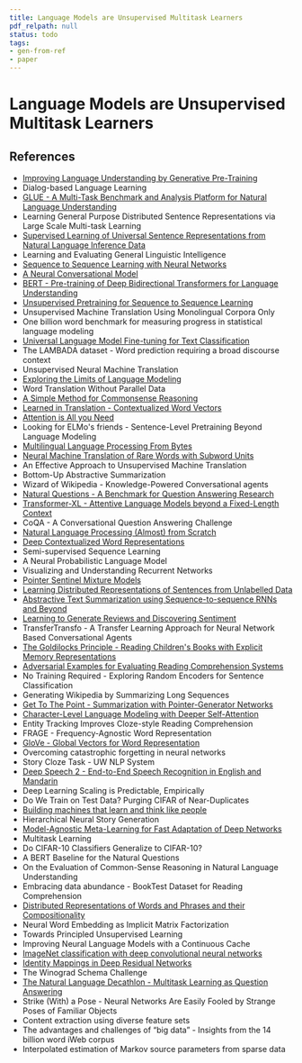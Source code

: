 ```yaml
---
title: Language Models are Unsupervised Multitask Learners
pdf_relpath: null
status: todo
tags:
- gen-from-ref
- paper
---
```


# Language Models are Unsupervised Multitask Learners

## References

- [Improving Language Understanding by Generative Pre-Training](./improving-language-understanding-by-generative-pre-training.md)
- Dialog-based Language Learning
- [GLUE - A Multi-Task Benchmark and Analysis Platform for Natural Language Understanding](./glue-a-multi-task-benchmark-and-analysis-platform-for-natural-language-understanding.md)
- Learning General Purpose Distributed Sentence Representations via Large Scale Multi-task Learning
- [Supervised Learning of Universal Sentence Representations from Natural Language Inference Data](./supervised-learning-of-universal-sentence-representations-from-natural-language-inference-data.md)
- Learning and Evaluating General Linguistic Intelligence
- [Sequence to Sequence Learning with Neural Networks](./sequence-to-sequence-learning-with-neural-networks.md)
- [A Neural Conversational Model](./a-neural-conversational-model.md)
- [BERT - Pre-training of Deep Bidirectional Transformers for Language Understanding](./bert-pre-training-of-deep-bidirectional-transformers-for-language-understanding.md)
- [Unsupervised Pretraining for Sequence to Sequence Learning](./unsupervised-pretraining-for-sequence-to-sequence-learning.md)
- Unsupervised Machine Translation Using Monolingual Corpora Only
- One billion word benchmark for measuring progress in statistical language modeling
- [Universal Language Model Fine-tuning for Text Classification](./universal-language-model-fine-tuning-for-text-classification.md)
- The LAMBADA dataset - Word prediction requiring a broad discourse context
- Unsupervised Neural Machine Translation
- [Exploring the Limits of Language Modeling](./exploring-the-limits-of-language-modeling.md)
- Word Translation Without Parallel Data
- [A Simple Method for Commonsense Reasoning](./a-simple-method-for-commonsense-reasoning.md)
- [Learned in Translation - Contextualized Word Vectors](./learned-in-translation-contextualized-word-vectors.md)
- [Attention is All you Need](./attention-is-all-you-need.md)
- Looking for ELMo's friends - Sentence-Level Pretraining Beyond Language Modeling
- [Multilingual Language Processing From Bytes](./multilingual-language-processing-from-bytes.md)
- [Neural Machine Translation of Rare Words with Subword Units](./neural-machine-translation-of-rare-words-with-subword-units.md)
- An Effective Approach to Unsupervised Machine Translation
- Bottom-Up Abstractive Summarization
- Wizard of Wikipedia - Knowledge-Powered Conversational agents
- [Natural Questions - A Benchmark for Question Answering Research](./natural-questions-a-benchmark-for-question-answering-research.md)
- [Transformer-XL - Attentive Language Models beyond a Fixed-Length Context](./transformer-xl-attentive-language-models-beyond-a-fixed-length-context.md)
- CoQA - A Conversational Question Answering Challenge
- [Natural Language Processing (Almost) from Scratch](./natural-language-processing-almost-from-scratch.md)
- [Deep Contextualized Word Representations](./deep-contextualized-word-representations.md)
- Semi-supervised Sequence Learning
- A Neural Probabilistic Language Model
- Visualizing and Understanding Recurrent Networks
- [Pointer Sentinel Mixture Models](./pointer-sentinel-mixture-models.md)
- [Learning Distributed Representations of Sentences from Unlabelled Data](./learning-distributed-representations-of-sentences-from-unlabelled-data.md)
- [Abstractive Text Summarization using Sequence-to-sequence RNNs and Beyond](./abstractive-text-summarization-using-sequence-to-sequence-rnns-and-beyond.md)
- [Learning to Generate Reviews and Discovering Sentiment](./learning-to-generate-reviews-and-discovering-sentiment.md)
- TransferTransfo - A Transfer Learning Approach for Neural Network Based Conversational Agents
- [The Goldilocks Principle - Reading Children's Books with Explicit Memory Representations](./the-goldilocks-principle-reading-children-s-books-with-explicit-memory-representations.md)
- [Adversarial Examples for Evaluating Reading Comprehension Systems](./adversarial-examples-for-evaluating-reading-comprehension-systems.md)
- No Training Required - Exploring Random Encoders for Sentence Classification
- Generating Wikipedia by Summarizing Long Sequences
- [Get To The Point - Summarization with Pointer-Generator Networks](./get-to-the-point-summarization-with-pointer-generator-networks.md)
- [Character-Level Language Modeling with Deeper Self-Attention](./character-level-language-modeling-with-deeper-self-attention.md)
- Entity Tracking Improves Cloze-style Reading Comprehension
- FRAGE - Frequency-Agnostic Word Representation
- [GloVe - Global Vectors for Word Representation](./glove-global-vectors-for-word-representation.md)
- Overcoming catastrophic forgetting in neural networks
- Story Cloze Task - UW NLP System
- [Deep Speech 2 - End-to-End Speech Recognition in English and Mandarin](./deep-speech-2-end-to-end-speech-recognition-in-english-and-mandarin.md)
- Deep Learning Scaling is Predictable, Empirically
- Do We Train on Test Data? Purging CIFAR of Near-Duplicates
- [Building machines that learn and think like people](./building-machines-that-learn-and-think-like-people.md)
- Hierarchical Neural Story Generation
- [Model-Agnostic Meta-Learning for Fast Adaptation of Deep Networks](./model-agnostic-meta-learning-for-fast-adaptation-of-deep-networks.md)
- Multitask Learning
- Do CIFAR-10 Classifiers Generalize to CIFAR-10?
- A BERT Baseline for the Natural Questions
- On the Evaluation of Common-Sense Reasoning in Natural Language Understanding
- Embracing data abundance - BookTest Dataset for Reading Comprehension
- [Distributed Representations of Words and Phrases and their Compositionality](./distributed-representations-of-words-and-phrases-and-their-compositionality.md)
- Neural Word Embedding as Implicit Matrix Factorization
- Towards Principled Unsupervised Learning
- Improving Neural Language Models with a Continuous Cache
- [ImageNet classification with deep convolutional neural networks](./imagenet-classification-with-deep-convolutional-neural-networks.md)
- [Identity Mappings in Deep Residual Networks](./identity-mappings-in-deep-residual-networks.md)
- The Winograd Schema Challenge
- [The Natural Language Decathlon - Multitask Learning as Question Answering](./the-natural-language-decathlon-multitask-learning-as-question-answering.md)
- Strike (With) a Pose - Neural Networks Are Easily Fooled by Strange Poses of Familiar Objects
- Content extraction using diverse feature sets
- The advantages and challenges of “big data” - Insights from the 14 billion word iWeb corpus
- Interpolated estimation of Markov source parameters from sparse data

